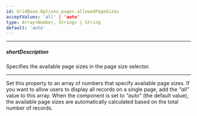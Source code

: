 ```yaml
---
id: GridBase.Options.pager.allowedPageSizes
acceptValues: 'all' | 'auto'
type: Array<Number, String> | String
default: 'auto'
---
```

---
##### shortDescription
Specifies the available page sizes in the page size selector.

---
Set this property to an array of numbers that specify available page sizes. If you want to allow users to display all records on a single page, add the *"all"* value to this array. When the component is set to *"auto"* (the default value), the available page sizes are automatically calculated based on the total number of records.
